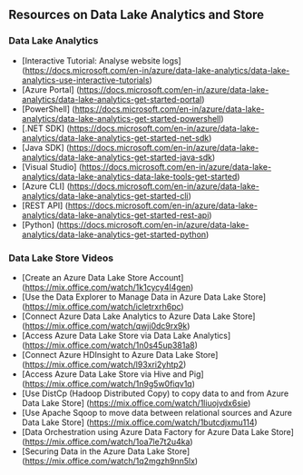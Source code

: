 ## Resources on Data Lake Analytics and Store

### Data Lake Analytics

* [Interactive Tutorial: Analyse website logs] (https://docs.microsoft.com/en-in/azure/data-lake-analytics/data-lake-analytics-use-interactive-tutorials)
* [Azure Portal] (https://docs.microsoft.com/en-in/azure/data-lake-analytics/data-lake-analytics-get-started-portal)
* [PowerShell] (https://docs.microsoft.com/en-in/azure/data-lake-analytics/data-lake-analytics-get-started-powershell)
* [.NET SDK] (https://docs.microsoft.com/en-in/azure/data-lake-analytics/data-lake-analytics-get-started-net-sdk)
* [Java SDK] (https://docs.microsoft.com/en-in/azure/data-lake-analytics/data-lake-analytics-get-started-java-sdk)
* [Visual Studio] (https://docs.microsoft.com/en-in/azure/data-lake-analytics/data-lake-analytics-data-lake-tools-get-started)
* [Azure CLI] (https://docs.microsoft.com/en-in/azure/data-lake-analytics/data-lake-analytics-get-started-cli)
* [REST API] (https://docs.microsoft.com/en-in/azure/data-lake-analytics/data-lake-analytics-get-started-rest-api)
* [Python] (https://docs.microsoft.com/en-in/azure/data-lake-analytics/data-lake-analytics-get-started-python)

### Data Lake Store Videos
* [Create an Azure Data Lake Store Account] (https://mix.office.com/watch/1k1cycy4l4gen)
* [Use the Data Explorer to Manage Data in Azure Data Lake Store] (https://mix.office.com/watch/icletrxrh6pc)
* [Connect Azure Data Lake Analytics to Azure Data Lake Store] (https://mix.office.com/watch/qwji0dc9rx9k)
* [Access Azure Data Lake Store via Data Lake Analytics] (https://mix.office.com/watch/1n0s45up381a8)
* [Connect Azure HDInsight to Azure Data Lake Store] (https://mix.office.com/watch/l93xri2yhtp2)
* [Access Azure Data Lake Store via Hive and Pig] (https://mix.office.com/watch/1n9g5w0fiqv1q)
* [Use DistCp (Hadoop Distributed Copy) to copy data to and from Azure Data Lake Store] (https://mix.office.com/watch/1liuojvdx6sie)
* [Use Apache Sqoop to move data between relational sources and Azure Data Lake Store] (https://mix.office.com/watch/1butcdjxmu114)
* [Data Orchestration using Azure Data Factory for Azure Data Lake Store] (https://mix.office.com/watch/1oa7le7t2u4ka)
* [Securing Data in the Azure Data Lake Store] (https://mix.office.com/watch/1q2mgzh9nn5lx)
